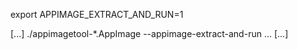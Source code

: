 export APPIMAGE_EXTRACT_AND_RUN=1


[...]
./appimagetool-*.AppImage --appimage-extract-and-run ...
[...]
